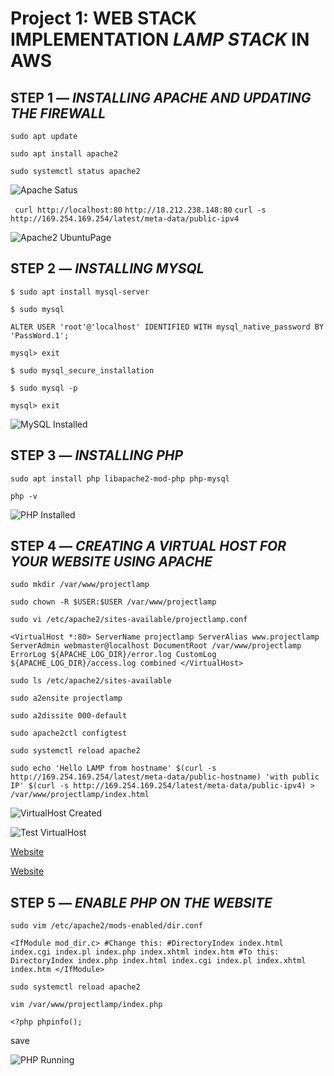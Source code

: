 
# **Project 1: WEB STACK IMPLEMENTATION *LAMP STACK* IN AWS**

## STEP 1 — *INSTALLING APACHE AND UPDATING THE FIREWALL*

`sudo apt update`

`sudo apt install apache2`

`sudo systemctl status apache2`

![Apache Satus](./images/apachestatus.PNG)

` curl http://localhost:80`
`http://18.212.238.148:80`
`curl -s http://169.254.169.254/latest/meta-data/public-ipv4`

![Apache2 UbuntuPage](./Images/Apache2-UbuntuPage.PNG)


## STEP 2 — *INSTALLING MYSQL*

`$ sudo apt install mysql-server`

`$ sudo mysql`

`ALTER USER 'root'@'localhost' IDENTIFIED WITH mysql_native_password BY 'PassWord.1';`

`mysql> exit`

`$ sudo mysql_secure_installation`

`$ sudo mysql -p`

`mysql> exit`

![MySQL Installed](./Images/MySQL-Connected.PNG)


## STEP 3 — *INSTALLING PHP*

`sudo apt install php libapache2-mod-php php-mysql`

`php -v`

![PHP Installed](./Images/PHP-Installed.PNG)

## STEP 4 — *CREATING A VIRTUAL HOST FOR YOUR WEBSITE USING APACHE*

`sudo mkdir /var/www/projectlamp`

`sudo chown -R $USER:$USER /var/www/projectlamp`

`sudo vi /etc/apache2/sites-available/projectlamp.conf`

`<VirtualHost *:80>
    ServerName projectlamp
    ServerAlias www.projectlamp 
    ServerAdmin webmaster@localhost
    DocumentRoot /var/www/projectlamp
    ErrorLog ${APACHE_LOG_DIR}/error.log
    CustomLog ${APACHE_LOG_DIR}/access.log combined
</VirtualHost>`

`sudo ls /etc/apache2/sites-available`

`sudo a2ensite projectlamp`

`sudo a2dissite 000-default`

`sudo apache2ctl configtest`

`sudo systemctl reload apache2`

`sudo echo 'Hello LAMP from hostname' $(curl -s http://169.254.169.254/latest/meta-data/public-hostname) 'with public IP' $(curl -s http://169.254.169.254/latest/meta-data/public-ipv4) > /var/www/projectlamp/index.html`

![VirtualHost Created](./Images/VirtualHost-Created.PNG)

![Test VirtualHost](./Images/Test-Virtualhost.PNG)

[Website](https://18.212.238.148:80)

[Website](https://ec2-18.212.238.148.compute-1.amazonaws.com:80)


## STEP 5 — *ENABLE PHP ON THE WEBSITE*

`sudo vim /etc/apache2/mods-enabled/dir.conf`

`<IfModule mod_dir.c>
        #Change this:
        #DirectoryIndex index.html index.cgi index.pl index.php index.xhtml index.htm
        #To this:
        DirectoryIndex index.php index.html index.cgi index.pl index.xhtml index.htm
</IfModule>`

`sudo systemctl reload apache2`

`vim /var/www/projectlamp/index.php`

`<?php
phpinfo();`

save

![PHP Running](./Images/PHP-Running.PNG)










